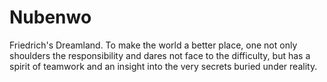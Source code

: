 # Nubenwo
Friedrich's Dreamland.
To make the world a better place, one not only shoulders the responsibility and dares not face to the difficulty, but has a spirit of teamwork and an insight into the very secrets buried under reality.
